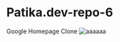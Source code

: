 # Patika.dev-repo-6
Google Homepage Clone
![aaaaaa](https://user-images.githubusercontent.com/47625725/145693705-0e5a23d8-5a46-483d-b8b1-cb9809223d50.jpeg)
